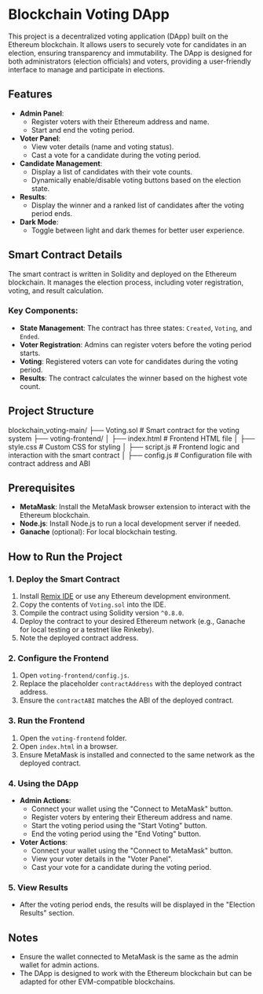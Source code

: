 # Blockchain Voting DApp

This project is a decentralized voting application (DApp) built on the Ethereum blockchain. It allows users to securely vote for candidates in an election, ensuring transparency and immutability. The DApp is designed for both administrators (election officials) and voters, providing a user-friendly interface to manage and participate in elections.

## Features

- **Admin Panel**:
  - Register voters with their Ethereum address and name.
  - Start and end the voting period.
- **Voter Panel**:
  - View voter details (name and voting status).
  - Cast a vote for a candidate during the voting period.
- **Candidate Management**:
  - Display a list of candidates with their vote counts.
  - Dynamically enable/disable voting buttons based on the election state.
- **Results**:
  - Display the winner and a ranked list of candidates after the voting period ends.
- **Dark Mode**:
  - Toggle between light and dark themes for better user experience.

## Smart Contract Details

The smart contract is written in Solidity and deployed on the Ethereum blockchain. It manages the election process, including voter registration, voting, and result calculation.

### Key Components:

- **State Management**: The contract has three states: `Created`, `Voting`, and `Ended`.
- **Voter Registration**: Admins can register voters before the voting period starts.
- **Voting**: Registered voters can vote for candidates during the voting period.
- **Results**: The contract calculates the winner based on the highest vote count.

## Project Structure

blockchain_voting-main/ ├── Voting.sol # Smart contract for the voting system ├── voting-frontend/ │ ├── index.html # Frontend HTML file │ ├── style.css # Custom CSS for styling │ ├── script.js # Frontend logic and interaction with the smart contract │ ├── config.js # Configuration file with contract address and ABI

## Prerequisites

- **MetaMask**: Install the MetaMask browser extension to interact with the Ethereum blockchain.
- **Node.js**: Install Node.js to run a local development server if needed.
- **Ganache** (optional): For local blockchain testing.

## How to Run the Project

### 1. Deploy the Smart Contract

1. Install [Remix IDE](https://remix.ethereum.org/) or use any Ethereum development environment.
2. Copy the contents of `Voting.sol` into the IDE.
3. Compile the contract using Solidity version `^0.8.0`.
4. Deploy the contract to your desired Ethereum network (e.g., Ganache for local testing or a testnet like Rinkeby).
5. Note the deployed contract address.

### 2. Configure the Frontend

1. Open `voting-frontend/config.js`.
2. Replace the placeholder `contractAddress` with the deployed contract address.
3. Ensure the `contractABI` matches the ABI of the deployed contract.

### 3. Run the Frontend

1. Open the `voting-frontend` folder.
2. Open `index.html` in a browser.
3. Ensure MetaMask is installed and connected to the same network as the deployed contract.

### 4. Using the DApp

- **Admin Actions**:
  - Connect your wallet using the "Connect to MetaMask" button.
  - Register voters by entering their Ethereum address and name.
  - Start the voting period using the "Start Voting" button.
  - End the voting period using the "End Voting" button.
- **Voter Actions**:
  - Connect your wallet using the "Connect to MetaMask" button.
  - View your voter details in the "Voter Panel".
  - Cast your vote for a candidate during the voting period.

### 5. View Results

- After the voting period ends, the results will be displayed in the "Election Results" section.

## Notes

- Ensure the wallet connected to MetaMask is the same as the admin wallet for admin actions.
- The DApp is designed to work with the Ethereum blockchain but can be adapted for other EVM-compatible blockchains.
